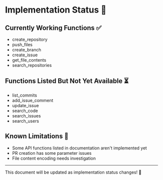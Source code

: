 # Implementation Status 🔄

## Currently Working Functions ✅
- create_repository
- push_files
- create_branch
- create_issue
- get_file_contents
- search_repositories

## Functions Listed But Not Yet Available ⏳
- list_commits
- add_issue_comment
- update_issue
- search_code
- search_issues
- search_users

## Known Limitations 🚧
- Some API functions listed in documentation aren't implemented yet
- PR creation has some parameter issues
- File content encoding needs investigation

---

This document will be updated as implementation status changes! 📝
